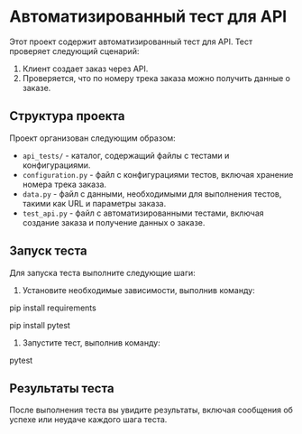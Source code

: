 # Автоматизированный тест для API

Этот проект содержит автоматизированный тест для API. Тест проверяет следующий сценарий:

1. Клиент создает заказ через API.
2. Проверяется, что по номеру трека заказа можно получить данные о заказе.

## Структура проекта

Проект организован следующим образом:

- `api_tests/` - каталог, содержащий файлы с тестами и конфигурациями.
- `configuration.py` - файл с конфигурациями тестов, включая хранение номера трека заказа.
- `data.py` - файл с данными, необходимыми для выполнения тестов, такими как URL и параметры заказа.
- `test_api.py` - файл с автоматизированными тестами, включая создание заказа и получение данных о заказе.

## Запуск теста

Для запуска теста выполните следующие шаги:

1. Установите необходимые зависимости, выполнив команду:

pip install requirements

pip install pytest

1. Запустите тест, выполнив команду:

pytest

## Результаты теста

После выполнения теста вы увидите результаты, включая сообщения об успехе или неудаче каждого шага теста.
